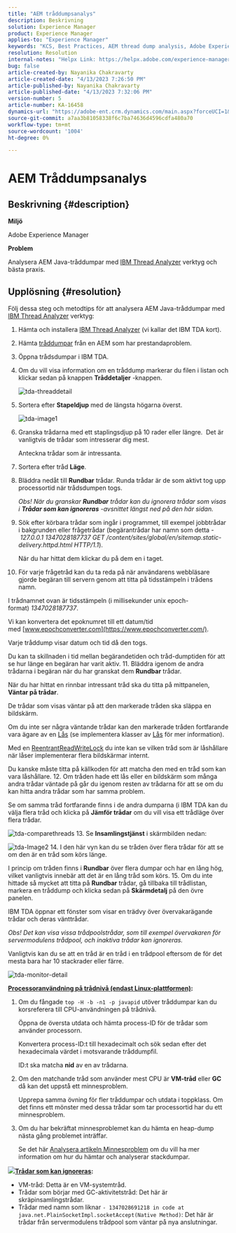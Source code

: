 ```yaml
---
title: "AEM tråddumpsanalys"
description: Beskrivning
solution: Experience Manager
product: Experience Manager
applies-to: "Experience Manager"
keywords: "KCS, Best Practices, AEM thread dump analysis, Adobe Experience Manager, Java, IBM Thread Analyzer"
resolution: Resolution
internal-notes: "Helpx Link: https://helpx.adobe.com/experience-manager/kb/thread-dump-analysis.html"
bug: false
article-created-by: Nayanika Chakravarty
article-created-date: "4/13/2023 7:26:50 PM"
article-published-by: Nayanika Chakravarty
article-published-date: "4/13/2023 7:32:06 PM"
version-number: 5
article-number: KA-16458
dynamics-url: "https://adobe-ent.crm.dynamics.com/main.aspx?forceUCI=1&pagetype=entityrecord&etn=knowledgearticle&id=3623661f-31da-ed11-a7c7-6045bd0067ea"
source-git-commit: a7aa3b81058338f6c7ba74636d4596cdfa480a70
workflow-type: tm+mt
source-wordcount: '1004'
ht-degree: 0%

---
```


# AEM Tråddumpsanalys

## Beskrivning {#description}


<b>Miljö</b>

Adobe Experience Manager

<b>Problem</b>

Analysera AEM Java-tråddumpar med [IBM Thread Analyzer](https://www.ibm.com/support/pages/ibm-thread-and-monitor-dump-analyzer-java-tmda) verktyg och bästa praxis.


## Upplösning {#resolution}


Följ dessa steg och metodtips för att analysera AEM Java-tråddumpar med [IBM Thread Analyzer](https://www.ibm.com/support/pages/ibm-thread-and-monitor-dump-analyzer-java-tmda) verktyg:

1. Hämta och installera [IBM Thread Analyzer](https://www.ibm.com/support/pages/ibm-thread-and-monitor-dump-analyzer-java-tmda) (vi kallar det IBM TDA kort).
2. Hämta [tråddumpar](https://helpx.adobe.com/experience-manager/kb/thread-dumps-collection-analysis.html) från en AEM som har prestandaproblem.
3. Öppna trådsdumpar i IBM TDA.
4. Om du vill visa information om en tråddump markerar du filen i listan och klickar sedan på knappen <b>Tråddetaljer</b> -knappen.

   ![tda-threaddetail](https://helpx.adobe.com/content/dam/help/en/experience-manager/kb/thread-dump-analysis/_jcr_content/main-pars/image_1587732783/tda-threaddetail.png "tda-threaddetail")
5. Sortera efter <b>Stapeldjup</b> med de längsta högarna överst.

   ![tda-image1](https://helpx.adobe.com/content/dam/help/en/experience-manager/kb/thread-dump-analysis/_jcr_content/main-pars/image/tda-image1.png)
6. Granska trådarna med ett staplingsdjup på 10 rader eller längre.  Det är vanligtvis de trådar som intresserar dig mest.

   Anteckna trådar som är intressanta.
7. Sortera efter tråd <b>Läge</b>.
8. Bläddra nedåt till <b>Rundbar</b> trådar. Runda trådar är de som aktivt tog upp processortid när trådsdumpen togs.

   *Obs! När du granskar <b>Rundbar</b> trådar kan du ignorera trådar som visas i <b>Trådar som kan ignoreras</b> -avsnittet längst ned på den här sidan.*


9. Sök efter körbara trådar som ingår i programmet, till exempel jobbtrådar i bakgrunden eller frågetrådar (begärantrådar har namn som detta - *127.0.0.1 1347028187737 GET /content/sites/global/en/sitemap.static-delivery.httpd.html HTTP/1.1*).

   När du har hittat dem klickar du på dem en i taget.
10. För varje frågetråd kan du ta reda på när användarens webbläsare gjorde begäran till servern genom att titta på tidsstämpeln i trådens namn.

   I trådnamnet ovan är tidsstämpeln (i millisekunder unix epoch-format) *1347028187737*.

   Vi kan konvertera det epoknumret till ett datum/tid med [www.epochconverter.com](https://www.epochconverter.com/).

   Varje tråddump visar datum och tid då den togs.

   Du kan ta skillnaden i tid mellan begärandetiden och tråd-dumptiden för att se hur länge en begäran har varit aktiv.
11. Bläddra igenom de andra trådarna i begäran när du har granskat dem <b>Rundbar</b> trådar.

   När du har hittat en rinnbar intressant tråd ska du titta på mittpanelen, <b>Väntar på trådar</b>.

   De trådar som visas väntar på att den markerade tråden ska släppa en bildskärm.

   Om du inte ser några väntande trådar kan den markerade tråden fortfarande vara ägare av en [Lås](https://docs.oracle.com/javase/1.5.0/docs/api/java/util/concurrent/locks/Lock.html) (se implementera klasser av [Lås](https://docs.oracle.com/javase/1.5.0/docs/api/java/util/concurrent/locks/Lock.html) för mer information).

   Med en [ReentrantReadWriteLock](https://docs.oracle.com/javase/1.5.0/docs/api/java/util/concurrent/locks/ReentrantReadWriteLock.html) du inte kan se vilken tråd som är låshållare när låser implementerar flera bildskärmar internt.

   Du kanske måste titta på källkoden för att matcha den med en tråd som kan vara låshållare.
12. Om tråden hade ett lås eller en bildskärm som många andra trådar väntade på går du igenom resten av trådarna för att se om du kan hitta andra trådar som har samma problem.

   Se om samma tråd fortfarande finns i de andra dumparna (i IBM TDA kan du välja flera tråd och klicka på <b>Jämför trådar</b> om du vill visa ett trådläge över flera trådar.

   ![tda-comparethreads](https://helpx.adobe.com/content/dam/help/en/experience-manager/kb/thread-dump-analysis/_jcr_content/main-pars/image_1159496390/tda-comparethreads.png)
13. Se <b>Insamlingstjänst</b> i skärmbilden nedan:

   ![tda-Image2](https://helpx.adobe.com/content/dam/help/en/experience-manager/kb/thread-dump-analysis/_jcr_content/main-pars/image_1730877898/tda-Image2.png)
14. I den här vyn kan du se tråden över flera trådar för att se om den är en tråd som körs länge.

   I princip om tråden finns i <b>Rundbar</b> över flera dumpar och har en lång hög, vilket vanligtvis innebär att det är en lång tråd som körs.
15. Om du inte hittade så mycket att titta på <b>Rundbar</b> trådar, gå tillbaka till trådlistan, markera en tråddump och klicka sedan på <b>Skärmdetalj</b> på den övre panelen.

   IBM TDA öppnar ett fönster som visar en trädvy över övervakarägande trådar och deras vänttrådar.

   *Obs! Det kan visa vissa trådpoolstrådar, som till exempel övervakaren för servermodulens trådpool, och inaktiva trådar kan ignoreras.*

   Vanligtvis kan du se att en tråd är en tråd i en trådpool eftersom de för det mesta bara har 10 stackrader eller färre.

   ![tda-monitor-detail](https://helpx.adobe.com/content/dam/help/en/experience-manager/kb/thread-dump-analysis/_jcr_content/main-pars/image_1106466084/tda-monitordetail.png)




<u><b>Processoranvändning på trådnivå (endast Linux-plattformen)</b></u><b>:</b>

1. Om du fångade `top -H -b -n1 -p javapid` utöver tråddumpar kan du korsreferera till CPU-användningen på trådnivå.

   Öppna de översta utdata och hämta process-ID för de trådar som använder processorn.

   Konvertera process-ID:t till hexadecimalt och sök sedan efter det hexadecimala värdet i motsvarande tråddumpfil.

   ID:t ska matcha <b>nid</b> av en av trådarna.
2. Om den matchande tråd som använder mest CPU är <b>VM-tråd</b> eller <b>GC</b> då kan det uppstå ett minnesproblem.

   Upprepa samma övning för fler tråddumpar och utdata i toppklass. Om det finns ett mönster med dessa trådar som tar processortid har du ett minnesproblem.
3. Om du har bekräftat minnesproblemet kan du hämta en heap-dump nästa gång problemet inträffar.

   Se det här [Analysera artikeln Minnesproblem](https://experienceleague.adobe.com/docs/experience-cloud-kcs/kbarticles/KA-17482.html?lang=en) om du vill ha mer information om hur du hämtar och analyserar stackdumpar.


![](https://helpx.adobe.com/libs/cq/ui/resources/0.gif)<b><u>Trådar som kan ignoreras</u>:</b>

- VM-tråd: Detta är en VM-systemtråd.
- Trådar som börjar med GC-aktivitetstråd: Det här är skräpinsamlingstrådar.
- Trådar med namn som liknar `- 1347028691218 in code at java.net.PlainSocketImpl.socketAccept(Native Method)`: Det här är trådar från servermodulens trådpool som väntar på nya anslutningar.

